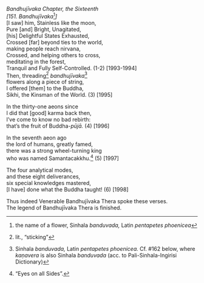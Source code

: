 *Bandhujīvaka Chapter, the Sixteenth*  
*\[151. Bandhujīvaka*[^1]*\]*  
\[I saw\] him, Stainless like the moon,  
Pure \[and\] Bright, Unagitated,  
\[his\] Delightful States Exhausted,  
Crossed \[far\] beyond ties to the world,  
making people reach nirvana,  
Crossed, and helping others to cross,  
meditating in the forest,  
Tranquil and Fully Self-Controlled. (1-2) \[1993-1994\]  
Then, threading[^2] *bandhujīvaka*[^3]  
flowers along a piece of string,  
I offered \[them\] to the Buddha,  
Sikhi, the Kinsman of the World. (3) \[1995\]

In the thirty-one aeons since  
I did that \[good\] karma back then,  
I’ve come to know no bad rebirth:  
that’s the fruit of Buddha-*pūjā.* (4) \[1996\]

In the seventh aeon ago  
the lord of humans, greatly famed,  
there was a strong wheel-turning king  
who was named Samantacakkhu.[^4] (5) \[1997\]

The four analytical modes,  
and these eight deliverances,  
six special knowledges mastered,  
\[I have\] done what the Buddha taught! (6) \[1998\]

Thus indeed Venerable Bandhujīvaka Thera spoke these verses.  
The legend of Bandhujīvaka Thera is finished.

[^1]: the name of a flower, Sinhala *banduvada,* Latin *pentapetes
    phoenicea*

[^2]: lit., “sticking”

[^3]: Sinhala *banduvada,* Latin *pentapetes phoenicea.* Cf. \#162
    below, where *kaṇavera* is also Sinhala *banduvada* (acc. to
    Pali-Sinhala-Ingirisi Dictionary)

[^4]: “Eyes on all Sides”.
